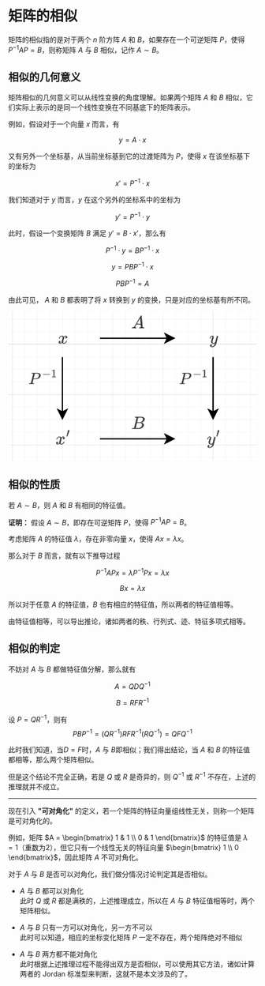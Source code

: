 # 矩阵的相似
矩阵的相似指的是对于两个 $n$ 阶方阵 $A$ 和 $B$，如果存在一个可逆矩阵 $P$，使得 $P^{-1}AP=B$，则称矩阵 $A$ 与 $B$ 相似，记作 $A \sim B$。

## 相似的几何意义
矩阵相似的几何意义可以从线性变换的角度理解。如果两个矩阵 $A$ 和 $B$ 相似，它们实际上表示的是同一个线性变换在不同基底下的矩阵表示。

例如，假设对于一个向量 $x$ 而言，有

$$
y = A \cdot x
$$

又有另外一个坐标基，从当前坐标基到它的过渡矩阵为 $P$，使得 $x$ 在该坐标基下的坐标为

$$
x' = P^{-1} \cdot x
$$

我们知道对于 $y$ 而言，$y$ 在这个另外的坐标系中的坐标为

$$
y' = P^{-1} \cdot y
$$

此时，假设一个变换矩阵 $B$ 满足 $y' = B \cdot x'$，那么有

$$
P^{-1} \cdot y = B P^{-1} \cdot x
$$

$$
y = PBP^{-1} \cdot x
$$

$$
PBP^{-1} = A
$$

由此可见， $A$ 和 $B$ 都表明了将 $x$ 转换到 $y$ 的变换，只是对应的坐标基有所不同。

![关系图](./images/similar-matrix.png)

## 相似的性质
若 $A \sim B$，则 $A$ 和 $B$ 有相同的特征值。

**证明：**
假设 $A \sim B$，即存在可逆矩阵 $P$，使得 $P^{-1}AP=B$。

考虑矩阵 $A$ 的特征值 $\lambda$，存在非零向量 $x$，使得 $Ax = \lambda x$。

那么对于 $B$ 而言，就有以下推导过程

$$
P^{-1}APx = \lambda P^{-1}Px = \lambda x
$$

$$
Bx = \lambda x
$$

所以对于任意 $A$ 的特征值，$B$ 也有相应的特征值，所以两者的特征值相等。

由特征值相等，可以导出推论，诸如两者的秩、行列式、迹、特征多项式相等。

## 相似的判定
不妨对 $A$ 与 $B$ 都做特征值分解，那么就有

$$
A = QDQ^{-1}
$$

$$
B = RFR^{-1}
$$

设 $P = QR^{-1}$，则有
$$
PBP^{-1} = (QR^{-1})RFR^{-1}(RQ^{-1}) = QFQ^{-1}
$$

此时我们知道，当$D = F$时，$A$ 与 $B$即相似；我们得出结论，当 $A$ 和 $B$ 的特征值都相等，那么两个矩阵相似。

但是这个结论不完全正确，若是 $Q$ 或 $R$ 是奇异的，则 $Q^{-1}$ 或 $R^{-1}$ 不存在，上述的推理就并不成立。

---

现在引入 **"可对角化"** 的定义，若一个矩阵的特征向量组线性无关，则称一个矩阵是可对角化的。

例如，矩阵 $A = \begin{bmatrix} 1 & 1 \\ 0 & 1 \end{bmatrix}$ 的特征值是 $\lambda = 1$（重数为2），但它只有一个线性无关的特征向量 $\begin{bmatrix} 1 \\ 0 \end{bmatrix}$，因此矩阵 $A$ 不可对角化。

对于 $A$ 与 $B$ 是否可以对角化，我们做分情况讨论判定其是否相似。

- $A$ 与 $B$ 都可以对角化  
    此时 $Q$ 或 $R$ 都是满秩的，上述推理成立，所以在 $A$ 与 $B$ 特征值相等时，两个矩阵相似。

- $A$ 与 $B$ 只有一方可以对角化，另一方不可以  
    此时可以知道，相应的坐标变化矩阵 $P$ 一定不存在，两个矩阵绝对不相似

- $A$ 与 $B$ 两方都不能对角化  
    此时根据上述推理过程不能得出双方是否相似，可以使用其它方法，诸如计算两者的 Jordan 标准型来判断，这就不是本文涉及的了。